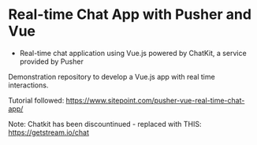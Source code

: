 # Real-time Chat App with Pusher and Vue #

* Real-time chat application using Vue.js powered by ChatKit, a service provided by Pusher

Demonstration repository to develop a Vue.js app with real time interactions.

Tutorial followed: https://www.sitepoint.com/pusher-vue-real-time-chat-app/


Note: Chatkit has been discountinued - replaced with THIS: https://getstream.io/chat



